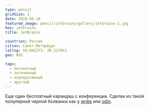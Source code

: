 ```yaml
---
type: pencil
gridSize: 1
date: 2019-05-28
featured_image: pencil/jetbrains/gallery/jetbrains-1.jpg
key: jetbrains
title: JetBrains

countries: Россия
cities: Санкт-Петербург
latlng: 59.842273, 30.317053
geo: RUS

tags:
  - бесплатный
  - заточенный
  - корпоративный
  - круглый
---
```


Еще один бесплатный карандаш с конференции. Сделан из такой популярной черной болванки как у [wrike](?display=wrike) или [odin](?display=odin).
